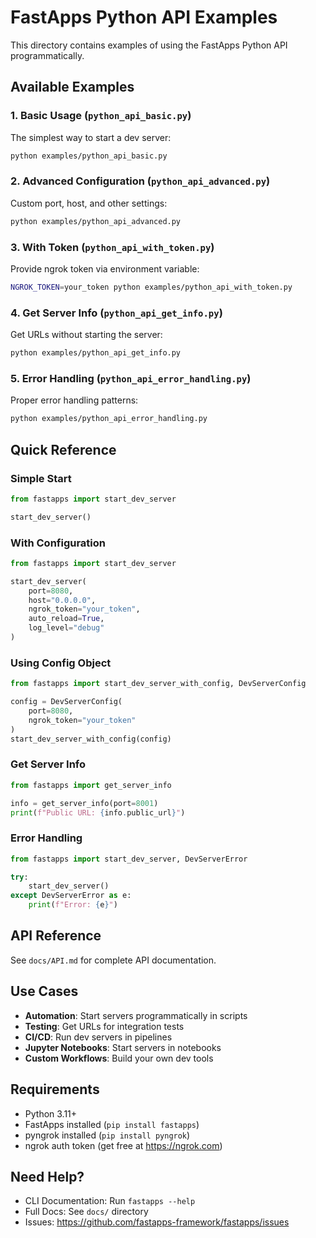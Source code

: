 # FastApps Python API Examples

This directory contains examples of using the FastApps Python API programmatically.

## Available Examples

### 1. Basic Usage (`python_api_basic.py`)
The simplest way to start a dev server:
```bash
python examples/python_api_basic.py
```

### 2. Advanced Configuration (`python_api_advanced.py`)
Custom port, host, and other settings:
```bash
python examples/python_api_advanced.py
```

### 3. With Token (`python_api_with_token.py`)
Provide ngrok token via environment variable:
```bash
NGROK_TOKEN=your_token python examples/python_api_with_token.py
```

### 4. Get Server Info (`python_api_get_info.py`)
Get URLs without starting the server:
```bash
python examples/python_api_get_info.py
```

### 5. Error Handling (`python_api_error_handling.py`)
Proper error handling patterns:
```bash
python examples/python_api_error_handling.py
```

## Quick Reference

### Simple Start
```python
from fastapps import start_dev_server

start_dev_server()
```

### With Configuration
```python
from fastapps import start_dev_server

start_dev_server(
    port=8080,
    host="0.0.0.0",
    ngrok_token="your_token",
    auto_reload=True,
    log_level="debug"
)
```

### Using Config Object
```python
from fastapps import start_dev_server_with_config, DevServerConfig

config = DevServerConfig(
    port=8080,
    ngrok_token="your_token"
)
start_dev_server_with_config(config)
```

### Get Server Info
```python
from fastapps import get_server_info

info = get_server_info(port=8001)
print(f"Public URL: {info.public_url}")
```

### Error Handling
```python
from fastapps import start_dev_server, DevServerError

try:
    start_dev_server()
except DevServerError as e:
    print(f"Error: {e}")
```

## API Reference

See `docs/API.md` for complete API documentation.

## Use Cases

- **Automation**: Start servers programmatically in scripts
- **Testing**: Get URLs for integration tests
- **CI/CD**: Run dev servers in pipelines
- **Jupyter Notebooks**: Start servers in notebooks
- **Custom Workflows**: Build your own dev tools

## Requirements

- Python 3.11+
- FastApps installed (`pip install fastapps`)
- pyngrok installed (`pip install pyngrok`)
- ngrok auth token (get free at https://ngrok.com)

## Need Help?

- CLI Documentation: Run `fastapps --help`
- Full Docs: See `docs/` directory
- Issues: https://github.com/fastapps-framework/fastapps/issues
